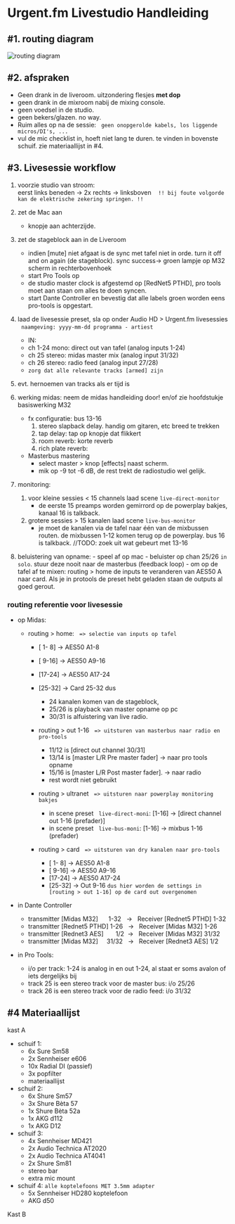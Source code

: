 # Urgent.fm Livestudio Handleiding
## #1. routing diagram

![routing diagram](https://imgur.com/a/nSOqn "Algemeen routing diagram")

## #2. afspraken

- Geen drank in de liveroom. uitzondering flesjes **met dop**
- geen drank in de mixroom nabij de mixing console.
- geen voedsel in de studio.
- geen bekers/glazen. no way.
- Ruim alles op na de sessie: &nbsp;&nbsp;`geen onopgerolde kabels, los liggende micros/DI's, ...`
- vul de mic checklist in, hoeft niet lang te duren. te vinden in bovenste schuif. zie materiaallijst in #4.

## #3. Livesessie workflow

1. voorzie studio van stroom: <br/>
    eerst links beneden -> 2x rechts -> linksboven
&nbsp;&nbsp; `!! bij foute volgorde kan de elektrische zekering springen. !!`

1. zet de Mac aan
    - knopje aan achterzijde.
1. zet de stageblock aan in de Liveroom

    - indien [mute] niet afgaat is de sync met tafel niet in orde. turn it off and on again (de stageblock). sync success-> groen lampje op M32 scherm in rechterbovenhoek
    - start Pro Tools op
    - de studio master clock is afgestemd op [RedNet5 PTHD], pro tools moet aan staan om alles te doen syncen.
    - start Dante Controller en bevestig dat alle labels groen worden eens pro-tools is opgestart.
1. laad de livesessie preset, sla op onder Audio HD > Urgent.fm livesessies  
&nbsp; `naamgeving: yyyy-mm-dd programma - artiest`

    - IN:
    - ch 1-24 mono: direct out van tafel (analog inputs 1-24)
    - ch 25 stereo: midas master mix (analog input 31/32)
    - ch 26 stereo: radio feed (analog input 27/28)
    - `zorg dat alle relevante tracks [armed] zijn`

1. evt. hernoemen van tracks als er tijd is
1. werking midas: neem de midas handleiding door! en/of zie hoofdstukje basiswerking M32
    - fx configuratie: bus 13-16
      1. stereo slapback delay. handig om gitaren, etc breed te trekken
      1. tap delay: tap op knopje dat flikkert
      1. room reverb: korte reverb
      1. rich plate reverb:
    - Masterbus mastering
        - select master > knop [effects] naast scherm.
        - mik op -9 tot -6 dB, de rest trekt de radiostudio wel gelijk.
1. monitoring:
    1. voor kleine sessies < 15 channels laad scene `live-direct-monitor`
        - de eerste 15 preamps worden gemirrord op de powerplay bakjes, kanaal 16 is talkback.
    1. grotere sessies > 15 kanalen laad scene `live-bus-monitor`
        - je moet de kanalen via de tafel naar één van de mixbussen routen. de mixbussen 1-12 komen terug op de powerplay. bus 16 is talkback. //TODO: zoek uit wat gebeurt met 13-16
1. beluistering van opname:
        - speel af op mac
        - beluister op chan 25/26 `in solo`. stuur deze nooit naar de masterbus (feedback loop)
        - om op de tafel af te mixen: routing > home de inputs te veranderen van AES50 A naar card. Als je in protools de preset hebt geladen staan de outputs al goed gerout.

### routing referentie voor livesessie

- op Midas:

  - routing > home: &nbsp;&nbsp;`=> selectie van inputs op tafel`

    - [ 1- 8] -> AES50 A1-8
    - [ 9-16] -> AES50 A9-16
    - [17-24] -> AES50 A17-24
    - [25-32] -> Card 25-32
        dus

      - 24    kanalen komen van de stageblock,
      - 25/26 is playback van master opname op pc
      - 30/31 is alfuistering van live radio.
    - routing > out 1-16 &nbsp;&nbsp;`=> uitsturen van masterbus naar radio en pro-tools`
        - 11/12 is [direct out channel 30/31]
        - 13/14 is [master L/R Pre master fader] -> naar pro tools opname
        - 15/16 is [master L/R Post master fader]. -> naar radio
        - rest wordt niet gebruikt
    - routing > ultranet &nbsp;&nbsp;`=> uitsturen naar powerplay monitoring bakjes`
        - in scene preset  &nbsp;&nbsp;`live-direct-moni`: [1-16] -> [direct channel out 1-16 (prefader)]
        - in scene preset  &nbsp;&nbsp;`live-bus-moni`: [1-16] -> mixbus 1-16 (prefader)
    - routing > card &nbsp;&nbsp;`=> uitsturen van dry kanalen naar pro-tools`
        - [ 1- 8] -> AES50 A1-8
        - [ 9-16] -> AES50 A9-16
        - [17-24] -> AES50 A17-24
        - [25-32] -> Out 9-16 `dus hier worden de settings in [routing > out 1-16] op de card out overgenomen`
- in Dante Controller
    - transmitter [Midas M32] &nbsp;&nbsp;&nbsp;&nbsp; 1-32 &nbsp; -> &nbsp; Receiver [Rednet5 PTHD] 1-32
    - transmitter [Rednet5 PTHD]                       1-26 &nbsp; -> &nbsp; Receiver [Midas M32] 1-26
    - transmitter [Rednet3 AES] &nbsp;&nbsp;&nbsp;&nbsp;&nbsp; 1/2 &nbsp;-> &nbsp; Receiver [Midas M32] 31/32
    - transmitter [Midas M32] &nbsp; &nbsp;&nbsp;31/32 &nbsp; -> &nbsp; Receiver [Rednet3 AES] 1/2
- in Pro Tools:
    - i/o per track: 1-24 is analog in en out 1-24, al staat er soms avalon of iets dergelijks bij
    - track 25 is een stereo track voor de master bus: i/o 25/26
    - track 26 is een stereo track voor de radio feed: i/o 31/32

## #4 Materiaallijst

kast A

- schuif 1:
  - 6x Sure Sm58
  - 2x Sennheiser e606
  - 10x Radial DI (passief)
  - 3x popfilter
  - materiaallijst
- schuif 2:
  - 6x Shure Sm57
  - 3x Shure Bèta 57
  - 1x Shure Bèta 52a
  - 1x AKG d112
  - 1x AKG D12
- schuif 3:
  - 4x Sennheiser MD421
  - 2x Audio Technica AT2020
  - 2x Audio Technica AT4041
  - 2x Shure Sm81
  - stereo bar
  - extra mic mount
- schuif 4: `alle koptelefoons MET 3.5mm adapter`
  - 5x Sennheiser HD280 koptelefoon
  - AKG d50

Kast B